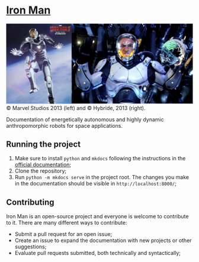 # [Iron Man](https://spacexcorp.github.io/iron-man/)

![Remotely controlled Iron Man suit](assets/readme-pic.jpg)
© Marvel Studios 2013 (left) and © Hybride, 2013 (right).

Documentation of energetically autonomous and highly dynamic anthropomorphic
robots for space applications.

## Running the project

1. Make sure to install `python` and `mkdocs` following the instructions in the
   [official documentation](https://www.mkdocs.org/);
2. Clone the repository;
3. Run `python -m mkdocs serve` in the project root. The changes you make in the
   documentation should be visible in `http://localhost:8000/`;

## Contributing

Iron Man is an open-source project and everyone is welcome to contribute to it.
There are many different ways to contribute:

- Submit a pull request for an open issue;
- Create an issue to expand the documentation with new projects or other suggestions;
- Evaluate pull requests submitted, both technically and syntactically;
